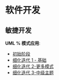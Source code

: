 # 软件开发

## 敏捷开发

**UML % 模式应用**:

- [初始阶段](./书籍-UML&模式应用/绪论&初始阶段.md)
- [细化迭代 1 - 基础](./书籍-UML&模式应用/细化迭代1-基础.md)
- [细化迭代 2-更多模式](./书籍-UML&模式应用/细化迭代2-更多模式.md)
- [细化迭代 3-中级主题](./书籍-UML&模式应用/细化迭代3-中级主题.md)
